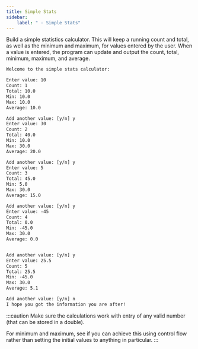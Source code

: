 ```yaml
---
title: Simple Stats
sidebar:
    label: " - Simple Stats"
---
```


Build a simple statistics calculator. This will keep a running count and total, as well as the minimum and maximum, for values entered by the user. When a value is entered, the program can update and output the count, total, minimum, maximum, and average.

```txt
Welcome to the simple stats calculator:

Enter value: 10
Count: 1
Total: 10.0
Min: 10.0
Max: 10.0
Average: 10.0

Add another value: [y/n] y
Enter value: 30
Count: 2
Total: 40.0
Min: 10.0
Max: 30.0
Average: 20.0

Add another value: [y/n] y
Enter value: 5
Count: 3
Total: 45.0
Min: 5.0
Max: 30.0
Average: 15.0

Add another value: [y/n] y
Enter value: -45
Count: 4
Total: 0.0
Min: -45.0
Max: 30.0
Average: 0.0


Add another value: [y/n] y
Enter value: 25.5
Count: 5
Total: 25.5
Min: -45.0
Max: 30.0
Average: 5.1

Add another value: [y/n] n
I hope you got the information you are after!
```

:::caution
Make sure the calculations work with entry of any valid number (that can be stored in a double).

For minimum and maximum, see if you can achieve this using control flow rather than setting the initial values to anything in particular.
:::
